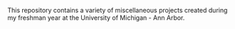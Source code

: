 This repository contains a variety of miscellaneous projects created during my freshman year at the University of Michigan - Ann Arbor.
